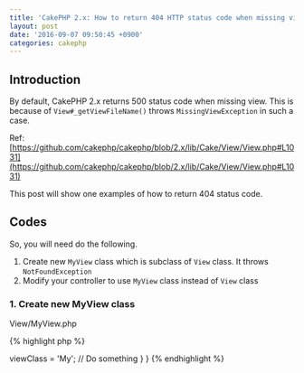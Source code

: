 ```yaml
---
title: 'CakePHP 2.x: How to return 404 HTTP status code when missing view'
layout: post
date: '2016-09-07 09:50:45 +0900'
categories: cakephp
---
```


## Introduction

By default, CakePHP 2.x returns 500 status code when missing view. This is because of `View#_getViewFileName()` throws `MissingViewException` in such a case.

Ref: [https://github.com/cakephp/cakephp/blob/2.x/lib/Cake/View/View.php#L1031](https://github.com/cakephp/cakephp/blob/2.x/lib/Cake/View/View.php#L1031)

This post will show one examples of how to return 404 status code.

## Codes

So, you will need do the following.

1. Create new `MyView` class which is subclass of  `View` class. It throws `NotFoundException`
2. Modify your controller to use `MyView` class instead of `View` class

### 1. Create new MyView class

View/MyView.php

{% highlight php %}
<?php
App::uses('View', 'View');

class MyView extends View {

	public function _getViewFileName($name = null) {
		try {
			return parent::_getViewFileName($name);
		} catch (MissingViewException $e) {
			throw new NotFoundException();
		}
	}
}
{% endhighlight %}

### 2. Modify your controller to use MyView class

Controller/FoosController.php

{% highlight php %}
<?php
App::uses('AppController', 'Controller');

class FoosController extends AppController {

	public function bar() {
		$this->viewClass = 'My';

		// Do something
	}
}
{% endhighlight %}
